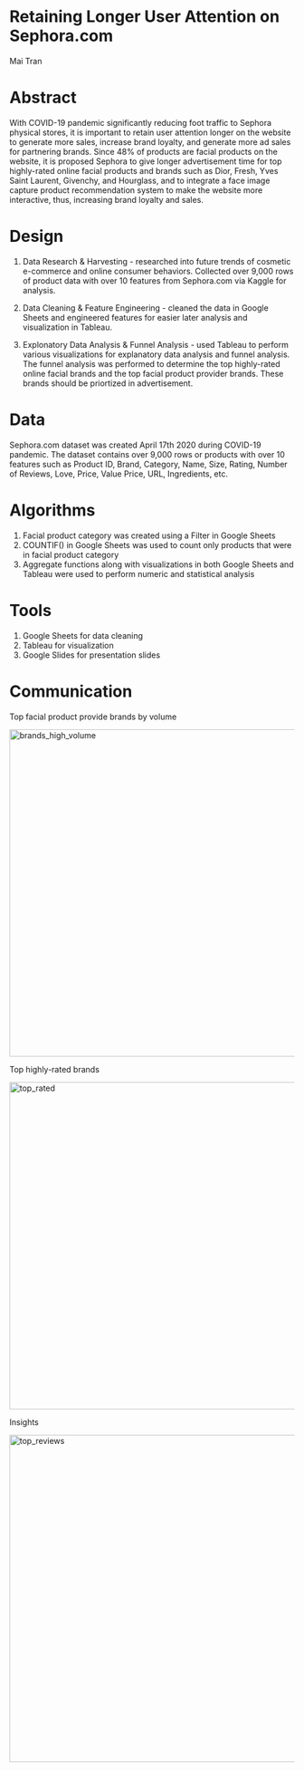 
# Retaining Longer User Attention on Sephora.com
Mai Tran

# Abstract
With COVID-19 pandemic significantly reducing foot traffic to Sephora physical stores, it is important to retain user attention longer on the website to generate more sales, increase brand loyalty, and generate more ad sales for partnering brands. Since 48% of products are facial products on the website, it is proposed Sephora to give longer advertisement time for top highly-rated online facial products and brands such as Dior, Fresh, Yves Saint Laurent, Givenchy, and Hourglass, and to integrate a face image capture product recommendation system to make the website more interactive, thus, increasing brand loyalty and sales. 

# Design
1. Data Research & Harvesting - researched into future trends of cosmetic e-commerce and online consumer behaviors. Collected over 9,000 rows of product data with over 10 features from Sephora.com via Kaggle for analysis. 

2. Data Cleaning & Feature Engineering - cleaned the data in Google Sheets and engineered features for easier later analysis and visualization in Tableau. 

3. Explonatory Data Analysis & Funnel Analysis - used Tableau to perform various visualizations for explanatory data analysis and funnel analysis. The funnel analysis was performed to determine the top highly-rated online facial brands and the top facial product provider brands. These brands should be priortized in advertisement. 

# Data
Sephora.com dataset was created April 17th 2020 during COVID-19 pandemic. The dataset contains over 9,000 rows or products with over 10 features such as Product ID, Brand, Category, Name, Size, Rating, Number of Reviews, Love, Price, Value Price, URL, Ingredients, etc. 

# Algorithms
1. Facial product category was created using a Filter in Google Sheets
2. COUNTIF() in Google Sheets was used to count only products that were in facial product category
3. Aggregate functions along with visualizations in both Google Sheets and Tableau were used to perform numeric and statistical analysis

# Tools
1. Google Sheets for data cleaning
2. Tableau for visualization
3. Google Slides for presentation slides

# Communication
Top facial product provide brands by volume

<img width="578" alt="brands_high_volume" src="https://user-images.githubusercontent.com/67651332/153618933-2fe98c04-02ad-40a7-a6af-30ac469183d5.png">

Top highly-rated brands

<img width="578" alt="top_rated" src="https://user-images.githubusercontent.com/67651332/153619102-5f865053-06db-4445-8f77-34af7b9b2fc7.PNG">

Insights

<img width="578" alt="top_reviews" src="https://user-images.githubusercontent.com/67651332/153619141-172332fe-8654-4e74-b323-6b2465c8c1b1.PNG">


